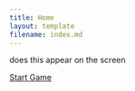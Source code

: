 ```yaml
---
title: Home
layout: template
filename: index.md
--- 
```


<p>does this appear on the screen<p>

<a href=game>Start Game</a>
<script src="{{base.url | prepend: site.url}}}/assets/js/script.js" type="module"></script>
<link rel="stylesheet" href="{{site.baseurl}}/assets/css/styles.css">





